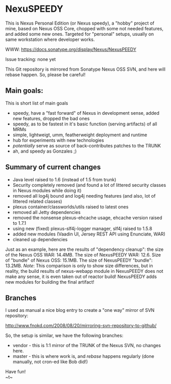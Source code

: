 # NexuSPEEDY

This is Nexus Personal Edition (or Nexus speedy), a "hobby" project of mine, based on Nexus OSS Core, chopped with some not needed features, and added some new ones.  Targeted for "personal" setups, usually on same workstation where developer works.

WWW: https://docs.sonatype.org/display/Nexus/NexusPEEDY

Issue tracking: none yet

This Git repository is mirrored from Sonatype Nexus OSS SVN, and 
here will rebase happen. So, please be careful!

## Main goals:

This is short list of main goals

* speedy, have a "fast forward" of Nexus in development sense, added new features, dropped the bad ones
* speedy, as to be fastest in it's basic function (serving artifacts) of all MRMs
* simple, lightweigt, umm, featherweight deployment and runtime
* hub for experiments with new technologies
* *potentially* serve as source of back-contributes patches to the TRUNK
* ah, and speedy as Gonzales ;)

## Summary of current changes

* Java level raised to 1.6 (instead of 1.5 from trunk)
* Security completely removed (and found a lot of littered security classes in Nexus modules while doing it)
* removed all log4j bound and log4j needing features (and also, lot of littered related classes)
* plexus container/classworlds/utils raised to latest ones
* removed all Jetty dependencies
* removed the nonsense plexus-ehcache usage, ehcache version raised to 1.7.1
* using new (fixed) plexus-slf4j-logger manager, slf4j raised to 1.5.8
* added new modules (Vaadin UI, Jersey REST API using Enunciate, WAR)
* cleaned up dependencies

Just as an example, here are the results of "dependency cleanup": the size of the Nexus OSS WAR: 14.4MB. 
The size of NexusPEEDY WAR: 12.6. Size of "bundle" of Nexus OSS: 15.1MB. The size
of NexusPEEDY "bundle": 13.2MB. *Note*: This comparison is only to show size differences,
but in reality, the build results of nexus-webapp module in NexusPEEDY does not make any 
sense, it is even taken out of reactor build! NexusPEEDY adds new modules for building the
final artifact!

## Branches

I used as manual a nice blog entry to create a "one way" mirror of SVN repository:

http://www.fnokd.com/2008/08/20/mirroring-svn-repository-to-github/

So, the setup is similar, we have the following branches:

* vendor - this is 1:1 mirror of the TRUNK of the Nexus SVN, no changes here.
* master - this is where work is, and *rebase* happens regularly (done manually, not cron-ed like Bob did!)


Have fun!   
~t~
